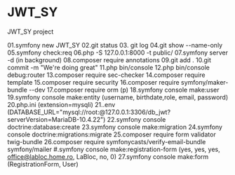 # JWT_SY
JWT_SY project

01.symfony new JWT_SY
02.git status
03. git log
04.git show --name-only
05.symfony check:req
06.php -S 127.0.0.1:8000 -t public/
07.symfony server -d (in background)
08.composer require annotations
09.git add .
10.git commit -m "We're doing great"
11.php bin/console
12.php bin/console debug:router
13.composer require sec-checker
14.composer require template
15.composer require security
16.composer require symfony/maker-bundle --dev
17.composer require orm (p)
18.symfony console make:user
19.symfony console make:entity (username, birthdate,role, email, password)
20.php.ini (extension=mysqli)
21..env (DATABASE_URL="mysql://root:@127.0.0.1:3306/db_jwt?serverVersion=MariaDB-10.4.22")
22.symfony console doctrine:database:create
23.symfony console make:migration
24.symfony console doctrine:migrations:migrate
25.composer require form validator twig-bundle
26.composer require symfonycasts/verify-email-bundle symfony/mailer
#.symfony console make:registration-form (yes, yes, yes, office@labloc.home.ro, LaBloc, no, 0)
27.symfony console make:form (RegistrationForm, User)
